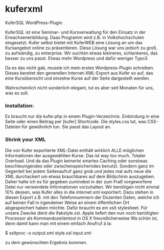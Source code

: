 # kuferxml
KuferSQL WordPress-Plugin

KuferSQL ist eine Seminar- und Kursverwaltung für den Einsatz in der Erwachsenenbildung. Daas Programm wird z.B. in Volkshochschulen eingesetzt. Kufer selbst bietet mit KuferWEB eine Lösung an um das Kursangebot online zu präsentieren. Diese Lösung war uns jedoch zu groß, zu aufwändig, zu enterprise. Wir suchten etwas kleineres, schlankeres, das besser zu uns passt. Etwas mehr Wordpress und dafür weniger Typo3.

Da es das nicht gab, musste ich mein erstes Wordpress-Plugin schreiben. Dieses bereitet den generellen Internet-XML-Export aus Kufer so auf, das eine Kursübersicht und einzelne Kurse auf der Seite dargestellt werden.

Wahrscheinlich nicht sonderlich elegant, tut es aber seit Monaten für uns, was es soll.

### Installation:

Es braucht nur die kufer.php in einem Plugin-Verzeichnis. Einbindung in eine Seite oder einen Beitrag per [kufer] Shortcode. Die styles.css tut, was CSS-Dateien für gewöhnlich tun. Sie passt das Layout an.

### Shrink your XML

Die von Kufer exportierte XML-Datei enthält wirklich ALLE möglichen Informationen der ausgewählten Kurse. Das ist way too much. Totaler Overload. Und da das Plugin keinerlei smartes Caching oder sonstwas beschleunigendes oder zwischenspeicherndes benutzt. Sondern ganz im Gegenteil bei jedem Seitenaufruf ganz grob und jedes mal aufs neue die XML durchackert um etwas brauchbares auf dem Bildschirm auszugeben. Daher halte ich es für gegeben zumindest in der zum Fraß vorgeworfene Datei nur verwendete Informationen vorzuhalten. Wir benötigen nicht einmal 10% dessen, was Kufer alles in die internet.xml exportiert. Dazu stehen in diesen Export z.B. mit den Telefonnummern der Dozenten Daten, welche ich auf keinen Fall in irgendeiner Weise an einem öffentlichen Ort abgespeichert haben möchte.
Dafür braucht es ein xslt stylesheet. Für unsere Zwecke dient die ifakstyle.xsl.
Apple liefert den nun noch benötigten Processor als Kommandozeilentool in OS X freundlicherweise 
Wa schön ist, denn damit kann man mit einem einfach Anufruf á la:

$ xsltproc -o output.xml style.xsl input.xml

zu dem gewünschten Ergebnis kommen.